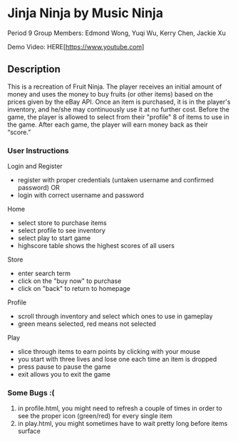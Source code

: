 # Jinja Ninja by Music Ninja

Period 9
Group Members: Edmond Wong, Yuqi Wu, Kerry Chen, Jackie Xu

Demo Video: HERE[https://www.youtube.com]

## Description
This is a recreation of Fruit Ninja. The player receives an initial amount of money and uses the money to buy fruits (or other items) based on the prices given by the eBay API. Once an item is purchased, it is in the player's inventory, and he/she may continuously use it at no further cost. Before the game, the player is allowed to select from their "profile" 8 of items to use in the game. After each game, the player will earn money back as their “score.”

### User Instructions

Login and Register
* register with proper credentials (untaken username and confirmed password) OR
* login with correct username and password

Home
* select store to purchase items
* select profile to see inventory
* select play to start game
* highscore table shows the highest scores of all users

Store
* enter search term
* click on the "buy now" to purchase
* click on "back" to return to homepage

Profile
* scroll through inventory and select which ones to use in gameplay
* green means selected, red means not selected

Play
* slice through items to earn points by clicking with your mouse
* you start with three lives and lose one each time an item is dropped
* press pause to pause the game
* exit allows you to exit the game

### Some Bugs :(

1. in profile.html, you might need to refresh a couple of times in order to see the proper icon (green/red) for every single item
2. in play.html, you might sometimes have to wait pretty long before items surface
